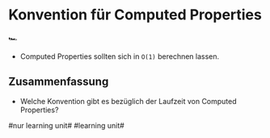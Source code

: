 # Konvention für Computed Properties
🏎️

- Computed Properties sollten sich in `O(1)` berechnen lassen.


## Zusammenfassung
- Welche Konvention gibt es bezüglich der Laufzeit von Computed Properties?


#nur learning unit# #learning unit#